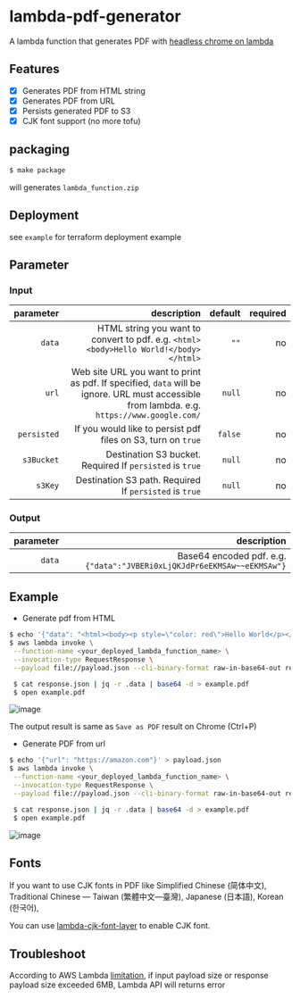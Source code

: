 # lambda-pdf-generator

A lambda function that generates PDF with [headless chrome on lambda](https://github.com/alixaxel/chrome-aws-lambda)

## Features

- [x] Generates PDF from HTML string 
- [x] Generates PDF from URL
- [x] Persists generated PDF to S3  
- [x] CJK font support (no more tofu)

## packaging

```bash
$ make package
```

will generates `lambda_function.zip`

## Deployment

see `example` for terraform deployment example

## Parameter

### Input

|       parameter |                                                                description |  default | required |
| --------------: | -------------------------------------------------------------------------: | -------: | -------: |
|          `data` |                                     HTML string you want to convert to pdf. e.g. `<html><body>Hello World!</body></html>` |     `""` |      no |
|           `url` | Web site URL you want to print as pdf. If specified, `data` will be ignore. URL must accessible from lambda. e.g. `https://www.google.com/` |   `null` |       no |
|     `persisted` |               If you would like to persist pdf files on S3, turn on `true` |  `false` |       no |
|   `s3Bucket` |            Destination S3 bucket. Required If `persisted` is `true` |   `null` |       no |
|   `s3Key` |            Destination S3 path. Required If `persisted` is `true` |   `null` |       no |

### Output

| parameter |        description |
| --------: | -----------------: |
|    `data` | Base64 encoded pdf. e.g. `{"data":"JVBERi0xLjQKJdPr6eEKMSAw~~eEKMSAw"}`|

## Example

- Generate pdf from HTML

```bash
$ echo '{"data": "<html><body><p style=\"color: red\">Hello World</p></body></html>"}' > payload.json
$ aws lambda invoke \
 --function-name <your_deployed_lambda_function_name> \
 --invocation-type RequestResponse \
 --payload file://payload.json --cli-binary-format raw-in-base64-out response.json

 $ cat response.json | jq -r .data | base64 -d > example.pdf
 $ open example.pdf
```

![image](https://user-images.githubusercontent.com/1641039/89736141-3ceddc80-daa2-11ea-8578-5569f670c1cc.png)

The output result is same as `Save as PDF` result on Chrome (Ctrl+P)

- Generate PDF from url

```bash
$ echo '{"url": "https://amazon.com"}' > payload.json
$ aws lambda invoke \
 --function-name <your_deployed_lambda_function_name> \
 --invocation-type RequestResponse \
 --payload file://payload.json --cli-binary-format raw-in-base64-out response.json

 $ cat response.json | jq -r .data | base64 -d > example.pdf
 $ open example.pdf
```

![image](https://user-images.githubusercontent.com/1641039/89755902-f6d55f00-db1b-11ea-96d3-739d9cbac84c.png)


## Fonts

If you want to use CJK fonts in PDF like Simplified Chinese (简体中文), Traditional Chinese — Taiwan (繁體中文—臺灣), Japanese (日本語), Korean (한국어),

You can use [lambda-cjk-font-layer](https://github.com/shufo/lambda-cjk-font-layer) to enable CJK font.

## Troubleshoot

According to AWS Lambda [limitation](https://docs.aws.amazon.com/lambda/latest/dg/gettingstarted-limits.html), if input payload size or response payload size exceeded 6MB, Lambda API will returns error
